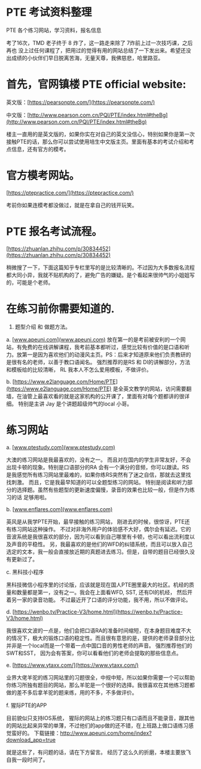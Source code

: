 # PTE 考试资料整理
PTE 各个练习网站，学习资料，报名信息

考了16次，TMD 老子终于 8 炸了，这一路走来除了 7炸前上过一次技巧课，之后再也
没上过任何课程了，把用过的觉得有用的网站总结了一下发出来。希望还没出成绩的小伙伴们早日脱离苦海，无量天尊，我佛慈悲，哈里路亚。

# 首先，官网镇楼 PTE official website:

英文版：[https://pearsonpte.com/](https://pearsonpte.com/)

中文版：[http://www.pearson.com.cn/PQI/PTE/index.html#theBg](http://www.pearson.com.cn/PQI/PTE/index.html#theBg)

楼主一直用的是英文版的，如果你实在对自己的英文没信心，特别如果你是第一次接触PTE的话，那么你可以尝试使用培生中文版主页。里面有基本的考试介绍和考点信息，还有官方的模考。

# 官方模考网站。

[https://ptepractice.com/](https://ptepractice.com/)

考前你如果连模考都没做过，就是在拿自己的钱开玩笑。

# PTE 报名考试流程。

[https://zhuanlan.zhihu.com/p/30834452](https://zhuanlan.zhihu.com/p/30834452)

稍微搜了一下，下面这篇知乎专栏里写的是比较清晰的。不过因为大多数报名流程都大同小异，我就不贴机构的了，避免广告的嫌疑。是个看起来很帅气的小姐姐写的，可能是个老师。

# 在练习前你需要知道的.

1. 题型介绍 和 做题方法。

a. [www.apeuni.com](www.apeuni.com)
放在第一的是考前被安利的一个网站，有免费的在线讲解课程，我考前基本都听过，感觉比较有价值的是口语和听力。放第一是因为喜欢他们的动漫风主页。PS：后来才知道原来他们负责教研的是很有名的老师，以善于教口语闻名。
强烈推荐的是RS 和 DI的讲解部分，方法和模板给的比较清晰， RL 我本人不怎么爱用模板，不做评价。

b. [https://www.e2language.com/Home/PTE](https://www.e2language.com/Home/PTE)
是全英文教学的网站，访问需要翻墙，在油管上最喜欢看的就是这家机构的公开课了，里面有对每个题都讲的很详细。 特别是主讲 Jay 是个讲题超级帅气的local 小哥。


# 练习网站

a. [www.ptestudy.com](www.ptestudy.com)

大澳的练习网站是我最喜欢的，没有之一。 而且对在国内的学生非常友好，不会出现卡顿的现象。特别是口语部分的RA 会有一个满分的音频，你可以跟读。RS 是我感觉所有练习网站里最难的，如果你练RS突然有了迷之自信，那就去这里找找刺激。 而且，它是我最早知道的可以全题型练习的网站。 特别是阅读和听力部分的选择题。虽然有些题型的更新速度偏慢，录音的效果也比较一般，但是作为练习的话 足够用啦。

b. [www.enflares.com](www.enflares.com)

英风是从我学PTE开始，最早接触的练习网站， 刚进去的时候，很惊讶，PTE还有练习网站这种操作。 不过对非海外用户的体验感不大好，偶尔会有延迟。它的音波系统是我很喜欢的部分，因为可以看到自己哪里有卡顿，也可以看出流利度以及声音的平稳性。 另，我最喜欢的是他们的WFD的纠错系统，而且可以放入自己选定的文本，我一般会直接放近期的真题进去练习。但是，自带的题目已经很久没有更新过了。

c. 黑科技小程序

黑科技微信小程序里的讨论版，应该就是现在国人PTE圈里最大的社区。机经的质量和数量都是第一，没有之一。我会在上面看WFD, SST, 还有DI的机经， 然后开着另一家的录音功能。 不过最近开了口语的评分功能，我不用，所以不做评论。

d. [https://wenbo.tv/Practice-V3/home.html](https://wenbo.tv/Practice-V3/home.html)  

我很喜欢文波的一点是，他们会把口语RA的准备时间缩短，在本身题目难度不大的情况下，极大的锻炼口语的稳定性。而且很有意思的是，提供的老师录音部分比并非是一个local而是一个带着一点中国口音的男性老师的声音。 强烈推荐他们的SWT和SST， 因为会有答案，你可以看看他们的老师会提取的那些信息点。 

e. [https://www.ytaxx.com/](https://www.ytaxx.com/)

业界大佬羊驼的练习网站里的习题很全，中规中矩，所以如果你需要一个可以帮助你练习所独有题目的网站，那么羊驼是一个很好的选择。我很喜欢在其他练习题都做的差不多后拿羊驼的题来练，用的不多，不多做评价。

f. 猩际PTE的APP 

目前貌似只支持IOS系统， 猩际的网站上的练习题只有口语而且不能录音，跟其他的网站比起来异常的单薄，不过他们的app做的还不错，在上班路上做口语练习感觉蛮好的。 下载链接：http://www.apeuni.com/home/index?download_app=true

就是这些了，有问题的话，请在下方留言。
经历了这么久的折磨，本楼主要放飞自我一段时间了。
